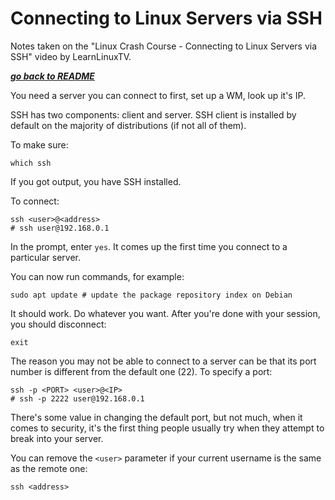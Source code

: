 # Connecting to Linux Servers via SSH

Notes taken on the "Linux Crash Course - Connecting to Linux Servers via SSH"
video by LearnLinuxTV.

[***go back to README***](/README.md)

You need a server you can connect to first, set up a WM, look up it's IP. 

SSH has two components: client and server. SSH client is installed by default
on the majority of distributions (if not all of them).

To make sure:

    which ssh

If you got output, you have SSH installed.

To connect:

    ssh <user>@<address>
    # ssh user@192.168.0.1

In the prompt, enter `yes`. It comes up the first time you connect to a
particular server. 

You can now run commands, for example:

    sudo apt update # update the package repository index on Debian

It should work. Do whatever you want. After you're done with your session, you
should disconnect:

    exit

The reason you may not be able to connect to a server can be that its port
number is different from the default one (22). To specify a port:

    ssh -p <PORT> <user>@<IP>
    # ssh -p 2222 user@192.168.0.1

There's some value in changing the default port, but not much, when it comes to
security, it's the first thing people usually try when they attempt to break
into your server.

You can remove the `<user>` parameter if your current username is the same as
the remote one:

    ssh <address>
